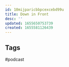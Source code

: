 ```yaml
---
id: 10mijparicbbpcexcebd99u
title: Down in Front
desc: ''
updated: 1655650753739
created: 1655581126439
---
```


## Tags

#podcast
